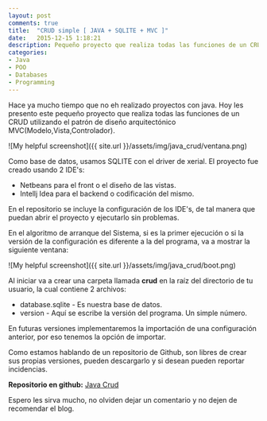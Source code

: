 ```yaml
---
layout: post
comments: true
title:  "CRUD simple [ JAVA + SQLITE + MVC ]"
date:   2015-12-15 1:18:21
description: Pequeño proyecto que realiza todas las funciones de un CRUD utilizando el patrón de diseño arquitectónico MVC
categories:
- Java
- POO
- Databases
- Programming
---
```

Hace ya mucho tiempo que no eh realizado proyectos con java.
Hoy les presento este pequeño proyecto que realiza todas las funciones de un CRUD utilizando el patrón de diseño arquitectónico MVC(Modelo,Vista,Controlador).
<!--more-->
![My helpful screenshot]({{ site.url }}/assets/img/java_crud/ventana.png)

Como base de datos, usamos SQLITE con el driver de xerial.
El proyecto fue creado usando 2 IDE's:

+ Netbeans para el front o el diseño de las vistas.
+ Intellj Idea para el backend o codificación del mismo.

En el repositorio se incluye la configuración de los IDE's, de tal manera que puedan abrir el proyecto y ejecutarlo sin problemas.

En el algoritmo de arranque del Sistema, si es la primer ejecución o si la versión de la configuración es diferente a la del programa, va a mostrar la siguiente ventana:

![My helpful screenshot]({{ site.url }}/assets/img/java_crud/boot.png)

Al iniciar va a crear una carpeta llamada **crud** en la raíz del directorio de tu usuario, la cual contiene 2 archivos:

+ database.sqlite - Es nuestra base de datos.
+ version - Aquí se escribe la versión del programa. Un simple número.

En futuras versiones implementaremos la importación de una configuración anterior, por eso tenemos la opción de importar.

Como estamos hablando de un repositorio de Github, son libres de crear sus propias versiones, pueden descargarlo y si desean pueden reportar incidencias.

**Repositorio en github:** [Java Crud][repo]

Espero les sirva mucho, no olviden dejar un comentario y no dejen de recomendar el blog.

[repo]: https://github.com/shinigamicorei7/java_crud/tree/blogger